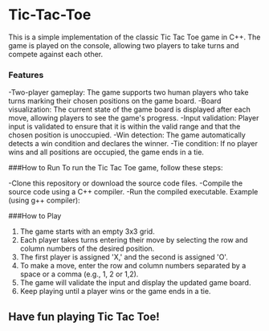 # Tic-Tac-Toe
This is a simple implementation of the classic Tic Tac Toe game in C++. The game is played on the console, allowing two players to take turns and compete against each other.

### Features
-Two-player gameplay: The game supports two human players who take turns marking their chosen positions on the game board.
-Board visualization: The current state of the game board is displayed after each move, allowing players to see the game's progress.
-Input validation: Player input is validated to ensure that it is within the valid range and that the chosen position is unoccupied.
-Win detection: The game automatically detects a win condition and declares the winner.
-Tie condition: If no player wins and all positions are occupied, the game ends in a tie.

###How to Run
To run the Tic Tac Toe game, follow these steps:

-Clone this repository or download the source code files.
-Compile the source code using a C++ compiler.
-Run the compiled executable.
Example (using g++ compiler):

###How to Play
1. The game starts with an empty 3x3 grid.
2. Each player takes turns entering their move by selecting the row and column numbers of the desired position.
3. The first player is assigned 'X,' and the second is assigned 'O'.
4. To make a move, enter the row and column numbers separated by a space or a comma (e.g., 1, 2 or 1,2).
5. The game will validate the input and display the updated game board.
6. Keep playing until a player wins or the game ends in a tie.

## Have fun playing Tic Tac Toe!
